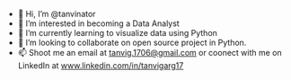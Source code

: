 - 👋 Hi, I’m @tanvinator
- 👀 I’m interested in becoming a Data Analyst
- 🌱 I’m currently learning to visualize data using Python
- 💞️ I’m looking to collaborate on open source project in Python.
- 📫 Shoot me an email at tanvig.1706@gmail.com or coonect with me on LinkedIn at www.linkedin.com/in/tanvigarg17

<!---
tanvinator/tanvinator is a ✨ special ✨ repository because its `README.md` (this file) appears on your GitHub profile.
You can click the Preview link to take a look at your changes.
--->
